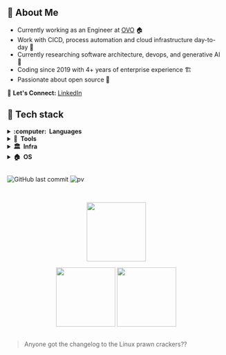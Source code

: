 
## :space_invader: About Me

- Currently working as an Engineer at [OVO](https://www.ovoenergy.com/) 🏠
- Work with CICD, process automation and cloud infrastructure day-to-day 🧰
- Currently researching software architecture, devops, and generative AI 🔭
- Coding since 2019 with 4+ years of enterprise experience 🏗️
- Passionate about open source 💙

💬 **Let's Connect:** [LinkedIn](https://www.linkedin.com/in/michael-savedra-3a459714)


## 🧪 Tech stack
<details>
  <summary><b>:computer: &nbsp;Languages</b></summary>
  <br/>
  
[![Go](https://img.shields.io/badge/--00ADD8?logo=go&logoColor=ffffff)](https://golang.org/)&nbsp;
[![Python](https://img.shields.io/badge/--3776AB?logo=Python&logoColor=ffffff)](https://www.python.org/)
[![Shell](https://img.shields.io/badge/--4EAA25?logo=gnubash&logoColor=ffffff)](https://en.wikipedia.org/wiki/Bash_(Unix_shell)#:~:text=Bash%2C%20short%20for%20Bourne%2DAgain,Fox%20for%20the%20GNU%20Project.) 

</details>

<details>
  <summary><b>🧰 &nbsp;Tools</b></summary>
  <br/>
  
[![Docker](https://img.shields.io/badge/--2496ED?logo=docker&logoColor=ffffff)](https://www.docker.com/)&nbsp;
[![Terraform](https://img.shields.io/badge/--844FBA?logo=terraform&logoColor=ffffff)](https://www.terraform.io/)
[![git](https://img.shields.io/badge/--F05032?logo=git&logoColor=ffffff)](https://git-scm.com/)

</details>

<details>
  <summary><b>🏛️ &nbsp;Infra</b></summary>
  <br/>

[![AWS](https://img.shields.io/badge/--FF9900?logo=amazon&logoColor=ffffff)](https://aws.amazon.com/)&nbsp;
[![GitHub](https://img.shields.io/badge/--181717?logo=github&logoColor=ffffff)](https://github.com/)
[![Jira](https://img.shields.io/badge/--0052CC?logo=jirasoftware&logoColor=ffffff)](https://developer.atlassian.com/cloud/jira/platform/rest/v3/intro/#version)

</details>

<details>
  <summary><b>🏠 &nbsp;OS</b></summary>
  <br/>

[![Linux](https://img.shields.io/badge/--FCC624?logo=linux&logoColor=ffffff)](https://www.linux.org/)&nbsp;
[![NixOs](https://img.shields.io/badge/--5277C3?logo=NixOS&logoColor=ffffff)](https://nixos.org/)

</details>

## 

![GitHub last commit](https://img.shields.io/github/last-commit/savedra1/savedra1) ![pv](https://pageview.vercel.app/?github_user=savedra1)

  <br/>
    <p align="center">
        <img height="137px" src="https://github-readme-streak-stats.herokuapp.com/?user=savedra1&hide_border=true&theme=nord" />
    </p>
    <p align="center">
        <img height="137px" src="https://github-readme-stats.vercel.app/api?username=savedra1&hide_title=true&hide_border=true&show_icons=true&include_all_commits=true&count_private=true&line_height=21&theme=nord" /> <img height="137px" src="https://github-readme-stats.vercel.app/api/top-langs/?username=savedra1&hide=html&hide_title=true&hide_border=true&layout=compact&langs_count=8&theme=nord" />
    </p>


##
> Anyone got the changelog to the Linux prawn crackers??
